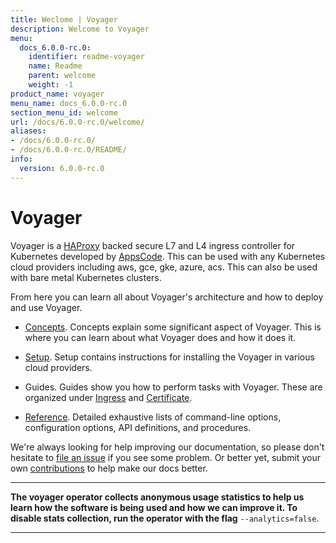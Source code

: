 ```yaml
---
title: Weclome | Voyager
description: Welcome to Voyager
menu:
  docs_6.0.0-rc.0:
    identifier: readme-voyager
    name: Readme
    parent: welcome
    weight: -1
product_name: voyager
menu_name: docs_6.0.0-rc.0
section_menu_id: welcome
url: /docs/6.0.0-rc.0/welcome/
aliases:
- /docs/6.0.0-rc.0/
- /docs/6.0.0-rc.0/README/
info:
  version: 6.0.0-rc.0
---
```


# Voyager

Voyager is a [HAProxy](http://www.haproxy.org/) backed secure L7 and L4 ingress controller for Kubernetes developed by [AppsCode](https://appscode.com). This can be used with any Kubernetes cloud providers including aws, gce, gke, azure, acs. This can also be used with bare metal Kubernetes clusters.

From here you can learn all about Voyager's architecture and how to deploy and use Voyager.

- [Concepts](/docs/6.0.0-rc.0/concepts/). Concepts explain some significant aspect of Voyager. This
is where you can learn about what Voyager does and how it does it.

- [Setup](/docs/6.0.0-rc.0/setup/). Setup contains instructions for installing
  the Voyager in various cloud providers.

- Guides. Guides show you how to perform tasks with Voyager. These are organized under [Ingress](/docs/6.0.0-rc.0/guides/ingress) and [Certificate](/docs/6.0.0-rc.0/guides/certificate).

- [Reference](/docs/6.0.0-rc.0/reference/). Detailed exhaustive lists of
command-line options, configuration options, API definitions, and procedures.

We're always looking for help improving our documentation, so please don't hesitate to
[file an issue](https://github.com/appscode/voyager/issues/new) if you see some problem.
Or better yet, submit your own [contributions](/docs/6.0.0-rc.0/CONTRIBUTING) to help
make our docs better.

---

**The voyager operator collects anonymous usage statistics to help us learn how the software is being used and how we can improve it.
To disable stats collection, run the operator with the flag** `--analytics=false`.

---
